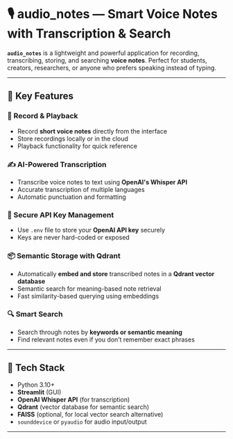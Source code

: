 # 🎙️ audio_notes — Smart Voice Notes with Transcription & Search

**`audio_notes`** is a lightweight and powerful application for recording, transcribing, storing, and searching **voice notes**. Perfect for students, creators, researchers, or anyone who prefers speaking instead of typing.

---

## 🚀 Key Features

### 🎤 Record & Playback
- Record **short voice notes** directly from the interface
- Store recordings locally or in the cloud
- Playback functionality for quick reference

### ✍️ AI-Powered Transcription
- Transcribe voice notes to text using **OpenAI's Whisper API**
- Accurate transcription of multiple languages
- Automatic punctuation and formatting

### 🔐 Secure API Key Management
- Use `.env` file to store your **OpenAI API key** securely
- Keys are never hard-coded or exposed

### 📦 Semantic Storage with Qdrant
- Automatically **embed and store** transcribed notes in a **Qdrant vector database**
- Semantic search for meaning-based note retrieval
- Fast similarity-based querying using embeddings

### 🔍 Smart Search
- Search through notes by **keywords or semantic meaning**
- Find relevant notes even if you don’t remember exact phrases

---

## 🧱 Tech Stack

- Python 3.10+
- **Streamlit** (GUI)
- **OpenAI Whisper API** (for transcription)
- **Qdrant** (vector database for semantic search)
- **FAISS** (optional, for local vector search alternative)
- `sounddevice` or `pyaudio` for audio input/output

---
